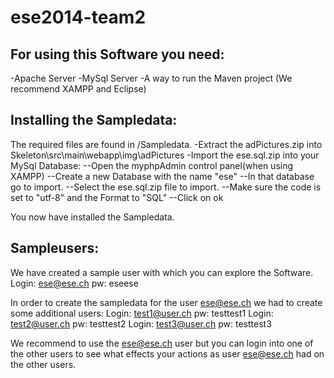 ese2014-team2
=============

For using this Software you need:
---------------------------------
-Apache Server
-MySql Server
-A way to run the Maven project
(We recommend XAMPP and Eclipse)

Installing the Sampledata:
-------------------------
The required files are found in /Sampledata.
-Extract the adPictures.zip into Skeleton\src\main\webapp\img\adPictures
-Import the ese.sql.zip into your MySql Database:
--Open the myphpAdmin control panel(when using XAMPP)
--Create a new Database with the name "ese"
--In that database go to import.
--Select the ese.sql.zip file to import.
--Make sure the code is set to "utf-8" and the Format to "SQL"
--Click on ok

You now have installed the Sampledata.

Sampleusers:
----------
We have created a sample user with which you can explore the Software.
Login: ese@ese.ch pw: eseese


In order to create the sampledata for the user ese@ese.ch we had to create some additional users:
Login: test1@user.ch  pw: testtest1
Login: test2@user.ch  pw: testtest2
Login: test3@user.ch  pw: testtest3

We recommend to use the ese@ese.ch user but you can login into one of the other users to see what effects your actions as user ese@ese.ch had on the other users.